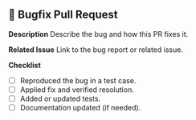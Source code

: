 ## 🐞 Bugfix Pull Request

**Description**
Describe the bug and how this PR fixes it.

**Related Issue**
Link to the bug report or related issue.

**Checklist**
- [ ] Reproduced the bug in a test case.
- [ ] Applied fix and verified resolution.
- [ ] Added or updated tests.
- [ ] Documentation updated (if needed).
